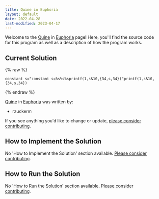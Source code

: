 ```yaml
---
title: Quine in Euphoria
layout: default
date: 2022-04-28
last-modified: 2023-04-17
---
```


Welcome to the [Quine](https://sampleprograms.io/projects/quine) in [Euphoria](https://sampleprograms.io/languages/euphoria) page! Here, you'll find the source code for this program as well as a description of how the program works.

## Current Solution

{% raw %}

```euphoria
constant s="constant s=%s%s%sprintf(1,s&10,{34,s,34})"printf(1,s&10,{34,s,34})
```

{% endraw %}

[Quine](https://sampleprograms.io/projects/quine) in [Euphoria](https://sampleprograms.io/languages/euphoria) was written by:

- rzuckerm

If you see anything you'd like to change or update, [please consider contributing](https://github.com/TheRenegadeCoder/sample-programs).

## How to Implement the Solution

No 'How to Implement the Solution' section available. [Please consider contributing](https://github.com/TheRenegadeCoder/sample-programs-website).

## How to Run the Solution

No 'How to Run the Solution' section available. [Please consider contributing](https://github.com/TheRenegadeCoder/sample-programs-website).